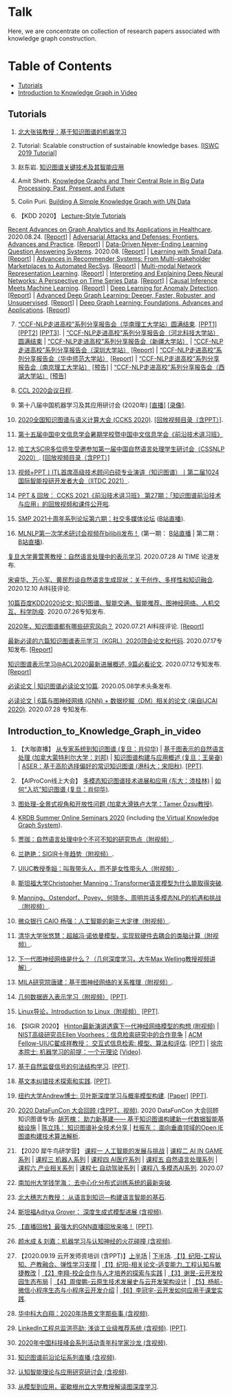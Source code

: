 # Talk



Here, we are concentrate on collection of research papers associated with knowledge graph construction.   


Table of Contents
=================

<!--   * [Research Report of Knowledge Graph](#Research_Report_of_Knowledge_Graph) -->
  * [Tutorials](#Tutorials)
  * [Introduction to Knowledge Graph in Video](#Introduction_to_Knowledge_Graph_in_video)
<!--   * [Tools](#Tools) -->
<!--   * [学术江湖](#学术江湖) -->


## Tutorials
1. [北大张铭教授：基于知识图谱的机器学习](https://mp.weixin.qq.com/s/A98Pr2KdR3o37Hd-bLFYvQ)


2. Tutorial: Scalable construction of sustainable knowledge bases. [[ISWC 2019 Tutorial]](https://ottr.xyz/event/2019-10-267-iswc/)


3. 赵东岩. [知识图谱关键技术及其智能应用](tutorials/北京大学-赵东岩-知识图谱的关键技术及其智能应用.pdf)


4. Amit Sheth. [Knowledge Graphs and Their Central Role in Big Data Processing: Past, Present, and Future](tutorials/Knowledge_Graphs_and_Their_Central_Role_in_Big_Data_Processing.pdf)


5. Colin Puri. [Building A Simple Knowledge Graph with UN Data](https://assets.pubpub.org/ike3bea9/71590171394041.pdf)


6. 【KDD 2020】 [Lecture-Style Tutorials](https://www.kdd.org/kdd2020/tutorials/lecture-tutorials) 

[Recent Advances on Graph Analytics and Its Applications in Healthcare](http://www.calvinzang.com/kdd2020_tutorial_medical_graph_analytics.html). 2020.08.24. [[Report]](https://mp.weixin.qq.com/s/q9T1GAb7-FezTBBIt5Hmqw) | [Adversarial Attacks and Defenses: Frontiers, Advances and Practice](https://sites.google.com/view/kdd-2020-attack-and-defense). [[Report]](https://mp.weixin.qq.com/s/-1hDSYzYLx4-n6Y-LFuAvw) | [Data-Driven Never-Ending Learning Question Answering Systems](http://megagon.ai/nelqa). 2020.08. [[Report]](https://mp.weixin.qq.com/s/TvFGbn39UAfhwTiwGGLmLw) | [Learning with Small Data](https://sites.psu.edu/kdd20tutorial/). [[Report]](https://mp.weixin.qq.com/s/p35yUJLIrQNG1bE0skBAJQ) | [Advances in Recommender Systems: From Multi-stakeholder Marketplaces to Automated RecSys](https://sites.google.com/view/kdd20-marketplace-autorecsys/). [[Report]](hhttps://mp.weixin.qq.com/s/4l2T8zAZeFC3pUJMb9ZCIg) | [Multi-modal Network Representation Learning](https://chuxuzhang.github.io/KDD20_Tutorial.html). [[Report]](https://mp.weixin.qq.com/s/iWjoZ3vxJ6vXqVjQl-bDzQ) | [Interpreting and Explaining Deep Neural Networks: A Perspective on Time Series Data](http://xai.kaist.ac.kr/Tutorial/2020/). [[Report]](https://mp.weixin.qq.com/s/rzwhLuM0OA1KlPw2tr8x4Q) | [Causal Inference Meets Machine Learning](http://kdd2020tutorial.thumedialab.com/). [[Report]](https://mp.weixin.qq.com/s/DHQMBkBo_XqSsyddDxqJ5w) | [Deep Learning for Anomaly Detection](https://sites.google.com/view/kdd2020deepeye/home). [[Report]](https://mp.weixin.qq.com/s/XXNw9ttT0BetZgqnrr68hw) | [Advanced Deep Graph Learning: Deeper, Faster, Robuster, and Unsupervised](https://ai.tencent.com/ailab/ml/KDD-Deep-Graph-Learning.html). [[Report]](https://mp.weixin.qq.com/s/hvVxgND75-sKUdWhr-OWOw) | [Deep Graph Learning: Foundations, Advances and Applications](https://ai.tencent.com/ailab/ml/KDD-Deep-Graph-Learning.html). [[Report]](https://mp.weixin.qq.com/s/-Aj9DsuDokSXIC6Nzv71gA) 


7. [“CCF-NLP走进高校”系列分享报告会（华南理工大学站）圆满结束](https://mp.weixin.qq.com/s/1Q7QoWVE30JbvJ958eQtDQ). [[PPT1]](./CCF-NLP_SCUT/基于翻译的无监督跨语言迁移学习-张梅山.pdf) [[PPT2]](./CCF-NLP_SCUT/基于知识的文本语义理解与文本生成-赵东岩.pdf) [[PPT3]](./CCF-NLP_SCUT/预训练语言模型研究进展-刘群.pdf). | [“CCF-NLP走进高校”系列分享报告会（河北科技大学站）圆满结束](https://mp.weixin.qq.com/s/n00HXPg_mOmhgLzzeAYICg) | [“CCF-NLP走进高校”系列分享报告会（新疆大学站）](https://www.yanxishe.com/events/ccf-nlp-xju) | [“CCF-NLP走进高校”系列分享报告会（深圳大学站）](https://www.yanxishe.com/events/ccf-nlp-szu) [[Report]](https://mp.weixin.qq.com/s/yTPBQAg0RVwJ7dLa9EDYUg) |  [“CCF-NLP走进高校”系列分享报告会（华中师范大学站）](https://www.yanxishe.com/events/ccf-nlp-ccnu) [[Report]](https://mp.weixin.qq.com/s/nV54Ir99kHBP8LHgk17Jdg) |  [“CCF-NLP走进高校”系列分享报告会（南京理工大学站）](https://) [[预告]](https://mp.weixin.qq.com/s/AIxU0zaY02k7pUd59835ig) | [“CCF-NLP走进高校”系列分享报告会（西湖大学站）](https://) [[预告]](https://mp.weixin.qq.com/s/vY27MmtNuCjcsuljfq16DQ)


8. [CCL 2020会议日程](http://cips-cl.org/static/CCL2020/program.html). 


9. 第十八届中国机器学习及其应用研讨会 (2020年) [[直播]](https://live.bilibili.com/22604819) [[录像]](https://www.bilibili.com/s/video/BV1aK4y1E7b1). 


10. [2020全国知识图谱与语义计算大会 (CCKS 2020)](http://sigkg.cn/ccks2020/?page_id=440). [[回放视频目录（含PPT）]](https://hub.baai.ac.cn/view/4155). 


11. [第十五届中国中文信息学会暑期学校暨中国中文信息学会《前沿技术讲习班》](http://conference.cipsc.org.cn/ssatt2020/#tangjian)


12. [哈工大SCIR多位师生受邀参加第一届中国自然语言处理学生研讨会（CSSNLP 2020）](https://mp.weixin.qq.com/s/J18aIqYxME1GpvULny2uFg). [[回放视频目录（含PPT）]](http://conference.cipsc.org.cn/cssnlp/#/)


13. [视频+PPT丨ITL首席高级技术顾问白硕专业演讲（知识图谱）丨第二届1024国际智能投研开发者大会（IITDC 2021）](https://mp.weixin.qq.com/s/AkwUeCAby6xpsI0wZuhPbA). 


14. [PPT & 回放： CCKS 2021《前沿技术讲习班》 第27期：「知识图谱前沿技术与应用」的回放视频和课件公开啦](https://hub.baai.ac.cn/view/11404).


15. [SMP 2021十周年系列论坛第六期：社交多媒体论坛](https://event.baai.ac.cn/activities/220) ([B站直播](https://live.bilibili.com/21484823)).


16. [MLNLP第一次学术研讨会视频在bilibili发布！](https://mp.weixin.qq.com/s/ScoPK8VlbiAUwazRqEMETQ) (第一期： [B站直播](https://www.bilibili.com/video/BV1bP4y1J7j9) | 第二期： [B站直播](https://www.bilibili.com/video/BV1gL411L7k8)).



<!-- ## Research_Report_of_Knowledge_Graph
1. [知识图谱助力疫情防控和复工复产案例集](http://www.cesi.cn/images/editor/20200302/20200302142150265.pdf). 2020年第1期. [[Report]](http://www.cesi.cn/images/editor/20200302/20200302142150265.pdf)


2. [2020年中国知识图谱行业研究报告](./report/2020年中国知识图谱行业研究报告.pdf). 2020年. [[Report]](./report/2020年中国知识图谱行业研究报告.pdf)


3. [Research Report of Knowledge Graph](https://static.aminer.cn/misc/pdf/knowledgegraph.pdf). 2019年第2期. [[Report]](https://static.aminer.cn/misc/pdf/knowledgegraph.pdf)


4. [知识图谱标准化白皮书](report/知识图谱标准化白皮书_2019.pdf). 2019版. [[Report]](report/知识图谱标准化白皮书_2019.pdf)


5. [知识图谱发展报告](report/KGDevReport2018.pdf). 2018.08. [[Report]](report/KGDevReport2018.pdf) -->


[复旦大学黄萱菁教授：自然语言处理中的表示学习](https://mp.weixin.qq.com/s/4rXYrAMiXXzURhXKQ09-3g). 2020.07.28 AI TIME 论道发布.


[宋睿华、万小军、黄民烈谈自然语言生成现状：关于创作、多样性和知识融合](https://mp.weixin.qq.com/s/4rXYrAMiXXzURhXKQ09-3g). 2020.12.10 AI科技评论.



[10篇百度KDD2020论文: 知识图谱、智能交通、智能推荐、图神经网络、人机交互、科学防疫](https://mp.weixin.qq.com/s/7ueI-bGLkG7lY3EIu7hcqw). 2020.07.26专知发布.


[2020年，知识图谱都有哪些研究风向？](https://mp.weixin.qq.com/s?__biz=MzA5ODEzMjIyMA==&mid=2247514469&idx=2&sn=74159f99caef7a1ec010e8851194cd52&chksm=9094b0f6a7e339e009045e5f2221e644e8a84ec55f86271ea32a8ecf53fecfb951894684b87f&mpshare=1&scene=1&srcid=0721RooC2I3vuWtZqH6l5GAO&sharer_sharetime=1595315015911&sharer_shareid=6a8a89e40ac625725a7e138018e905a5&key=fdd054e9602c88a6e0941b52b267ffa896a5b22b0e9d60a20570b403d0c9d3ca14c51e5362aae3ecdbd7c757507b40aaea6de04fdc9db3502a7cb97d46785122165362851b9c9fbb2bee0e83234c425e&ascene=1&uin=NjI1MjE3OTQy&devicetype=Windows+10+x64&version=62090529&lang=zh_CN&exportkey=AYd5G6GzFmjt3WThzBOHvcw%3D&pass_ticket=u22P4Ln7XC2%2BsP9KHYz6j5EqMiGjJz9%2FLgFaLO91IUgeudkS51Ftz8tgNaRL0uK2)  2020.07.21 AI科技评论. [[Report]](https://mp.weixin.qq.com/s?__biz=MzA5ODEzMjIyMA==&mid=2247514469&idx=2&sn=74159f99caef7a1ec010e8851194cd52&chksm=9094b0f6a7e339e009045e5f2221e644e8a84ec55f86271ea32a8ecf53fecfb951894684b87f&mpshare=1&scene=1&srcid=0721RooC2I3vuWtZqH6l5GAO&sharer_sharetime=1595315015911&sharer_shareid=6a8a89e40ac625725a7e138018e905a5&key=fdd054e9602c88a6e0941b52b267ffa896a5b22b0e9d60a20570b403d0c9d3ca14c51e5362aae3ecdbd7c757507b40aaea6de04fdc9db3502a7cb97d46785122165362851b9c9fbb2bee0e83234c425e&ascene=1&uin=NjI1MjE3OTQy&devicetype=Windows+10+x64&version=62090529&lang=zh_CN&exportkey=AYd5G6GzFmjt3WThzBOHvcw%3D&pass_ticket=u22P4Ln7XC2%2BsP9KHYz6j5EqMiGjJz9%2FLgFaLO91IUgeudkS51Ftz8tgNaRL0uK2)


[最新必读的六篇知识图谱表示学习（KGRL）2020顶会论文和代码](https://mp.weixin.qq.com/s/HYRG0nAQZujD8xVd4l5oWg). 2020.07.17专知发布. [[Report]](https://mp.weixin.qq.com/s/HYRG0nAQZujD8xVd4l5oWg)


[知识图谱表示学习@ACL2020最新进展概述, 9篇必看论文](https://www.zhuanzhi.ai/vip/2b6f45498f1e7816ec03e2231147c63a). 2020.07.12专知发布. [[Report]](https://www.zhuanzhi.ai/vip/2b6f45498f1e7816ec03e2231147c63a)


[必读论文 | 知识图谱必读论文10篇](https://mp.weixin.qq.com/s/C48sunMM0nmh4JNBcdfsmQ). 2020.05.08学术头条发布. 


[必读论文 | 6篇与图神经网络 (GNN) + 数据挖掘（DM）相关的论文 (来自IJCAI 2020)](https://mp.weixin.qq.com/s/bMEijvGOMsxk9mq8waFo6A). 2020.07.28 专知发布. 



## Introduction_to_Knowledge_Graph_in_video
1. 【大咖直播】 [从专家系统到知识图谱 (复旦：肖仰华)](https://appqtulvsie4217.pc.xiaoe-tech.com/detail/l_5ef01ed2d783b_w1RwXHpq/4?fromH5=true) | [基于图表示的自然语言处理 (加拿大蒙特利尔大学：刘邦)](https://appqtulvsie4217.pc.xiaoe-tech.com/detail/l_5ef1b9b71397b_MtIvEcQG/4) | [知识图谱构建与应用概述 (复旦：王昊奋)](https://appqtulvsie4217.pc.xiaoe-tech.com/detail/l_5dc116dde4ed6_kBv6z1GD/4) | [ASER：基于高阶选择偏好的常识知识图谱 (港科大：宋阳秋)](https://appqtulvsie4217.pc.xiaoe-tech.com/detail/l_5ef850e6720be_mtssEqor/4). [[PPT]](./report/知识图谱前沿论坛系列-宋阳秋老师-0701.pdf). 


2. 【AIProCon线上大会】 [多模态知识图谱技术进展和应用 (东大：漆桂林)](https://appqtulvsie4217.pc.xiaoe-tech.com/detail/l_5efd8a0ed777a_GqfnLABY/4?fromH5=true) | [如何“入坑”知识图谱 (复旦：肖仰华)](https://appqtulvsie4217.pc.xiaoe-tech.com/detail/l_5efd899b7b3c6_djHhAq4T/4). 


3. [图处理-全景式视角和开放性问题 (加拿大滑铁卢大学：Tamer Özsu教授)](https://www.bilibili.com/video/BV1QK4y147yz). 


4. [KRDB Summer Online Seminars 2020](http://www.inf.unibz.it/krdb/sos-2020/) (including [the Virtual Knowledge Graph System](https://mp.weixin.qq.com/s?__biz=MzU2NzY1ODkzMQ==&mid=2247484239&idx=1&sn=312bebf5d943fbe99cf1a843ecedd816&chksm=fc989393cbef1a8510875c12d8a258f460beaffb2f4755e9376c0bf8b8cd50dcacdb4053a373&mpshare=1&scene=1&srcid=0709wQfF8fxVjoWlGjVq282O&sharer_sharetime=1594366777441&sharer_shareid=6a8a89e40ac625725a7e138018e905a5&key=ad9249a4d4ce1ee49b33e4d208a3864620ee488ef073c6f9d9ca677fadf10a839e17785407511e0d530412d379279f1ae858b1e3fa07e088ffa020f9c634b5effe973091ac99d32a9a80595a6cd59ead&ascene=1&uin=NjI1MjE3OTQy&devicetype=Windows+10+x64&version=62090529&lang=zh_CN&exportkey=Abpq3eMmZDK14fEmGCr7SpM%3D&pass_ticket=9IaydkjtYl4tLECMPyCckLXaO%2BS5G3IeImiwfVE7LsaEMSiz0ZFxymDk9%2BD8RZ2f)). 


5. [贾珈：自然语言处理中9个不可不知的研究热点（附视频）](https://mp.weixin.qq.com/s/vk3QDyvVIma8vjDsyYauNA). 


6. [兰艳艳：SIGIR十年趋势（附视频）](https://mp.weixin.qq.com/s/bBs9q2MWgW2x341hcY1UeA).


7. [UIUC教授季姮：叫我带头人，而不是女性带头人（附视频）](https://mp.weixin.qq.com/s?__biz=MzU5ODg0MTAwMw==&mid=2247488954&idx=2&sn=a668c9721646307b0d0288ea91758e70&chksm=febf567ec9c8df68598111114bc4fefc7d00536433f9ff0034074847967656309372c482a6ef&mpshare=1&scene=1&srcid=072088gd2sbPTexh5frnI6sf&sharer_sharetime=1595219293214&sharer_shareid=6a8a89e40ac625725a7e138018e905a5&key=a1d17b2e5fa7909215e9d980dcb5f401880959b9e1646134e3e439d74a9866e2b867254a20edf294c8c6853a8d9b96452ba26c95898dc71f97d5b1e66461ba006a82532845f336944780030b852d8ebb&ascene=1&uin=NjI1MjE3OTQy&devicetype=Windows+10+x64&version=62090529&lang=zh_CN&exportkey=AcXL7cih0v7IgRusolM8%2BpM%3D&pass_ticket=u22P4Ln7XC2%2BsP9KHYz6j5EqMiGjJz9%2FLgFaLO91IUgeudkS51Ftz8tgNaRL0uK2).


8. [斯坦福大学Christopher Manning：Transformer语言模型为什么能取得突破](https://mp.weixin.qq.com/s/zOy3ox42YJHyEBW8g7MjdA).


9. [Manning、Ostendorf、Povey、何晓冬、周明共话多模态NLP的机遇和挑战（附视频）](https://mp.weixin.qq.com/s?__biz=MzU5ODg0MTAwMw==&mid=2247488568&idx=1&sn=d9351b098be46f7bb69d18c6f59ac8a1&chksm=febf57fcc9c8deea89561f083767bd19baa649b2fbade7ab44ec8796a486d08788ce651aec35&mpshare=1&scene=1&srcid=0721JhvqaELEPSIHFymIZnmm&sharer_sharetime=1595341020119&sharer_shareid=6a8a89e40ac625725a7e138018e905a5&key=7adf10a6617c6315caf360f1431bbd4bf92a2359c737b880898fd93e7bc029428cebb2197fb89319f4444029988f05f8ac8a7a64ea88137e12ae4e46d7a5f676f4cedc20b1595d774aa60b8d9214d0e1&ascene=1&uin=NjI1MjE3OTQy&devicetype=Windows+10+x64&version=62090529&lang=zh_CN&exportkey=AUbyR9VFQn8MirIMAmhW8mI%3D&pass_ticket=742stD4QfQtBM2dzDr8C1odLrmSrLQq%2BlQcwt%2B8Jwx7%2FYXbWSRp0UT8XjRt1eM0P).


10. [微众银行 CAIO 杨强：人工智能的新三大定律（附视频）](https://mp.weixin.qq.com/s?__biz=MzU5ODg0MTAwMw==&mid=2247489044&idx=1&sn=881149ecd1a35c183fd4e65ddbdcb958&chksm=febf55d0c9c8dcc6f6965ca47391c231b79eedd81f0f167d9069e7d5488aa2d38c1d39eaf561&mpshare=1&scene=1&srcid=07214riMr8Z0GdFYCecEO7i2&sharer_sharetime=1595340803385&sharer_shareid=6a8a89e40ac625725a7e138018e905a5&key=349ef81838e6cf3c96afd23987a3a607a7374359b5ad9149abb93b3346cb6c18e3dde8252bb5bb30743e5b27de466dc4fd2a930bf418beb006d7c2eddf5ab4dea8bb1d1ce06a35ca72743743fddaf077&ascene=1&uin=NjI1MjE3OTQy&devicetype=Windows+10+x64&version=62090529&lang=zh_CN&exportkey=AUFUM4OIk2880mUQVd3lsaQ%3D&pass_ticket=742stD4QfQtBM2dzDr8C1odLrmSrLQq%2BlQcwt%2B8Jwx7%2FYXbWSRp0UT8XjRt1eM0P).


11. [清华大学张悠慧：超越冯·诺依曼模型，实现软硬件去耦合的类脑计算（附视频）](https://mp.weixin.qq.com/s?__biz=MzU5ODg0MTAwMw==&mid=2247488684&idx=1&sn=2b7cb9152a7e5faa8af0f34acf3e285e&chksm=febf5768c9c8de7ea1594e8cc109f0b2ee056a75389ae604b0738b67d139f154ac8c819a8c02&mpshare=1&scene=1&srcid=0721yeiOrY8dVNmZjzWiXRKD&sharer_sharetime=1595341006829&sharer_shareid=6a8a89e40ac625725a7e138018e905a5&key=fdd054e9602c88a6d1d092f3d5e3ff59b2f155b1b897d2577ec65d11be8c46cf17c8d32e5a69310b90d9729b156fe16e4ffada576cd8d616782ecc80b588e07e072e4b2c8f43c57ac0fca5da373c922c&ascene=1&uin=NjI1MjE3OTQy&devicetype=Windows+10+x64&version=62090529&lang=zh_CN&exportkey=AZ%2FGavZVVM0WawcZj5egzdc%3D&pass_ticket=742stD4QfQtBM2dzDr8C1odLrmSrLQq%2BlQcwt%2B8Jwx7%2FYXbWSRp0UT8XjRt1eM0P).


12. [下一代图神经网络是什么？（几何深度学习，大牛Max Welling教授视频讲解）](https://mp.weixin.qq.com/s/PSIFmk9aEafvzm74SGwRrQ).


13. [MILA研究院唐建：基于图神经网络的关系推理（附视频）](https://mp.weixin.qq.com/s/SIawiyranfCcznKWxB0yvA).


14. [几何数据嵌入表示学习（附视频）](https://mp.weixin.qq.com/s/SIawiyranfCcznKWxB0yvA) [[PPT]](./report/Learned_Embeddings_of_Geometric_Data.pdf).


15. [Linux导论，Introduction to Linux（附视频）](https://mp.weixin.qq.com/s/K5aRRqdAYgNoswMy4yEp3Q) [[PPT]](http://www.hpc.lsu.edu/training/weekly-materials/2020-Summer/HPC_Linux_Summer_2020.pdf).


16. 【SIGIR 2020】 [Hinton最新演讲透露下一代神经网络模型的构想 (附视频)](https://mp.weixin.qq.com/s/SNOaBJ-9hVT3ZS4bhyaypg) | [NIST高级研究员Ellen Voorhees：信息检索研究中的合作竞争](https://mp.weixin.qq.com/s?__biz=MzU5ODg0MTAwMw==&mid=2247489494&idx=1&sn=ba820562047027952e441a70bde08427&chksm=febf5412c9c8dd04b25bb112dc535437f1b1ddaa12f0b24be8f6177aea7ab2c256dd0ceb4011&mpshare=1&scene=1&srcid=0729Qwtqk9MFeWk4bqMFGEGm&sharer_sharetime=1596013520829&sharer_shareid=6a8a89e40ac625725a7e138018e905a5&key=a1d17b2e5fa79092f0e591c35f19c40b9cb681d27dce81c4a92edbf950b610835e2f58a61ba70c2e7734c4cce81651d330090f51d724caf46c88ad6e341ccf273bf9fa2e7d8ab2ef75cf65d37c71d03e&ascene=1&uin=NjI1MjE3OTQy&devicetype=Windows+10+x64&version=62090529&lang=zh_CN&exportkey=Ac6PG0sUHWxCmS7RCnALHR4%3D&pass_ticket=5wbNy8CgObPhTS3NUTBm2A4xNCKBagxTcU5eGW51ABBi27N5ATMTpZL4pPmNxbPb) | [ACM Fellow-UIUC翟成祥教授： 交互式信息检索: 模型、算法和评估](https://sigir-preview.baai.ac.cn/vod-0726/tut0008.mp4). [[PPT]](./tutorials/iir-tutorial-zhai-sigir2020.pdf) | [徐宗本院士: 机器学习的前提：一个元理论](https://mp.weixin.qq.com/s/WyDWuXCnCGsgxc_uXFJZGw)  [[Video]](https://sigir-preview.baai.ac.cn/vod-0727/Keynote-II.mp4).


17. [基于自然监督信号的句法结构学习](https://apposcmf8kb5033.h5.xiaoeknow.com/content_page/eyJ0eXBlIjoxMiwicmVzb3VyY2VfdHlwZSI6NCwicmVzb3VyY2VfaWQiOiJsXzVmMDY3ZjE5ZTRiMDYxZGU3Y2I1NTE5ZiIsInByb2R1Y3RfaWQiOiIiLCJhcHBfaWQiOiJhcHBvU0NNZjhrYjUwMzMiLCJleHRyYV9kYXRhIjowfQ). [[PPT]](./report/智东西公开课-NLP前沿讲座第1讲课件-基于自然监督信号的句法结构学习-丰田工业大学芝加哥分校.pdf). 


18. [基文本纠错技术探索和实践](https://mp.weixin.qq.com/s/dk5VG9Clx0J5lxBJiF3pnQ). [[PPT]](./report/平安人寿陈乐清_文本纠错技术的探索与实践.pdf). 


19. [纽约大学Andrew博士: 贝叶斯深度学习与概率模型构建](https://mp.weixin.qq.com/s/UdM3iMBiss-1KD1jaC2DOA). [[Paper]](https://arxiv.org/pdf/2002.08791.pdf) [[PPT]](./tutorials/bayesdlicml2020.pdf). 


20. [2020 DataFunCon 大会回顾 (含PPT、视频)](https://mp.weixin.qq.com/s/u9PkJPju7c1vQpnVTxzJ4A).
2020 DataFunCon 大会回顾 知识图谱专场: [胡芳槐： 助力新基建——
基于知识图谱构建新一代数据智能基础设施](./report/18-2基于知识图谱构建新一代数据智能基础设施.pdf) | [陈立玮： 知识图谱补全技术分享
](./report/18-3知识图谱补全技术分享.pdf) | [杜振东： 面向垂直领域的Open IE图谱构建技术算法解析](./report/18-4面向垂直领域的OpenIE图谱构建技术算法解析.pdf). 


21. 【2020 犀牛鸟研学营】 [课程一 人工智能的发展与挑战](https://www.withzz.com/live/239) | [课程二 AI IN GAME系列](https://www.withzz.com/live/240) | [课程三 机器人系列](https://www.withzz.com/live/243) | [课程四 AI医疗系列](https://www.withzz.com/live/248) | [课程五 自然语言处理系列](https://www.withzz.com/live/253) | [课程六 产业相关系列](https://www.withzz.com/live/259) | [课程七 自动驾驶系列](https://www.withzz.com/live/267) | [课程八 多模态AI系列](https://www.withzz.com/live/269). 2020.07


22. [南加州大学钱学海： 去中心化分布式训练系统的最新突破](https://mp.weixin.qq.com/s/rVtILsVKSopPGt4pW-1oxQ). 


23. [北大穗志方教授： 从语言到知识—构建语言智能的基石](https://mp.weixin.qq.com/s/soLZ9rHxPCoLCbcirc6TVQ). 


24. [斯坦福Aditya Grover： 深度生成式模型进展 (含视频)](https://mp.weixin.qq.com/s/fxiAVPWBiN8tUCPzI8nY-A). 
<!-- ## 学术江湖 -->


25. [【直播回放】最强大的GNN直播回放来咯！](https://mp.weixin.qq.com/s/_5ix2Qp7I6tMmDajentLxQ) [[PPT]](https://drive.google.com/file/d/1rGgbjoOP8Y2Uc9MbZgsAIfnXYEP58rcT/view). 
<!-- ## 学术江湖 -->


26. [颜水成 & 刘嘉：机器学习与认知神经的火花碰撞 (含视频)](https://mp.weixin.qq.com/s/rsnBLW_mqzyuXD0AB1OH_w). 


27. 【2020.09.19 云开发师资培训 (含PPT)】[上半场](https://share.weiyun.com/D5SUXPaC) | [下半场](https://share.weiyun.com/HPRyLsAe). [【1】纪阳-工程认知、产教融合、弹性学习支撑](./20200919云开发师资培训PPT/【1】纪阳-工程认知、产教融合、弹性学习支撑.pdf) |  [【1】纪阳-相关论文-适变能力_工程认知与敏捷教改](./20200919云开发师资培训PPT/【1】纪阳-相关论文-适变能力_工程认知与敏捷教改.pdf) | [【2】李翔-校企合作与人才培养的探索与实践](./20200919云开发师资培训PPT/【2】李翔-校企合作与人才培养的探索与实践.pdf) | [【3】谢昱-云开发校园生态布局](./20200919云开发师资培训PPT/【3】谢昱-云开发校园生态布局.pdf) | [【4】周俊鹏-云原生技术发展史与云开发架构设计](./20200919云开发师资培训PPT/【4】周俊鹏-云原生技术发展史与云开发架构设计.pdf) | [【5】杨航-微信小程序生态与小程序云开发介绍](./20200919云开发师资培训PPT/【5】杨航-微信小程序生态与小程序云开发介绍.pdf) | [【6】李冠宇-云开发如何应用于课堂实践](./20200919云开发师资培训PPT/【6】李冠宇-云开发如何应用于课堂实践.pdf). 


28. [华中科大白翔：2020年场景文字那些事 (含视频)](https://mp.weixin.qq.com/s/8GSIn8HodzBaFn5-2koikg). 


29. [LinkedIn工程总监洪亮劼: 浅谈工业级推荐系统 (含视频)](https://mp.weixin.qq.com/s/CN5tixxMIXxpZJCxv5UZRQ). [[PPT]](https://www.hongliangjie.com/talks/IRS_KDD2020.pdf). 


30. [2020年中国科技峰会系列活动青年科学家沙龙 (含视频)](https://www.bilibili.com/video/BV1di4y177J5?p=1&share_medium=android&share_plat=android&share_source=COPY&share_tag=s_i&timestamp=1602408037&unique_k=2m15vh).


31. [知识图谱前沿论坛系列直播 (含视频)](https://appqtulvsie4217.pc.xiaoe-tech.com/detail/p_5f03e14ee4b036f1c0cf0ffc/6?fromH5=true).


32. [认知智能理论与应用研究研讨会 (含视频)](https://appqtulvsie4217.pc.xiaoe-tech.com/detail/l_5fc854b5e4b04db7c0927b23/4?fromH5=true).


33. [从模型到应用，密歇根州立大学教授解读图深度学习](https://app6ca5octe2206.pc.xiaoe-tech.com/all/4706906).



